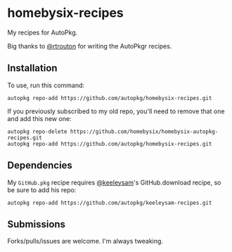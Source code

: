homebysix-recipes
=========================

My recipes for AutoPkg.

Big thanks to [@rtrouton](https://github.com/rtrouton) for writing the AutoPkgr recipes.


## Installation

To use, run this command:
```
autopkg repo-add https://github.com/autopkg/homebysix-recipes.git
```

If you previously subscribed to my old repo, you'll need to remove that one and add this new one:
```
autopkg repo-delete https://github.com/homebysix/homebysix-autopkg-recipes.git
autopkg repo-add https://github.com/autopkg/homebysix-recipes.git
```


## Dependencies

My `GitHub.pkg` recipe requires [@keeleysam](https://github.com/keeleysam)'s GitHub.download recipe, so be sure to add his repo:
```
autopkg repo-add https://github.com/autopkg/keeleysam-recipes.git
```


## Submissions

Forks/pulls/issues are welcome. I'm always tweaking.